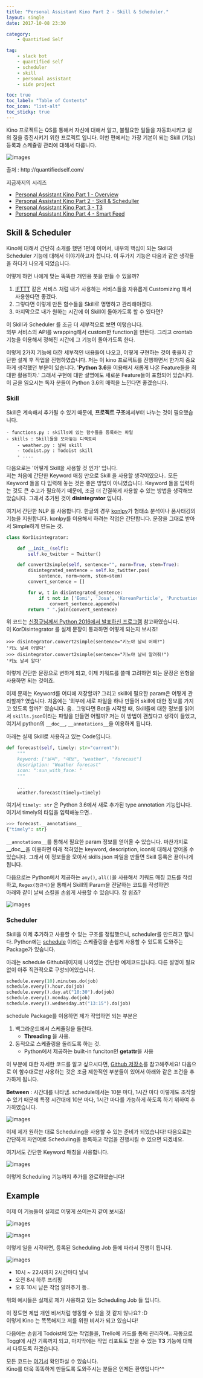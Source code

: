 ```yaml
---
title: "Personal Assistant Kino Part 2 - Skill & Scheduler."
layout: single
date: 2017-10-08 23:30

category: 
    - Quantified Self

tag:
    - slack bot
    - quantified self
    - scheduler
    - skill
    - personal assistant
    - side project

toc: true
toc_label: "Table of Contents"
toc_icon: "list-alt"
toc_sticky: true
---
```


Kino 프로젝트는 QS를 통해서 자신에 대해서 알고, 불필요한 일들을 자동화시키고 삶의 질을 증진시키기 위한 프로젝트 입니다.
이번 편에서는 가장 기본이 되는 Skill (기능) 등록과 스케쥴링 관리에 대해서 다룹니다.

![images](https://github.com/DongjunLee/BeAwesomeToday/raw/master/images/quantified_self_logo_2x.gif)
 <figcaption class="caption">출처 : http://quantifiedself.com/</figcaption>

지금까지의 시리즈

- [Personal Assistant Kino Part 1 - Overview](https://dongjunlee.github.io/quantified%20self/Personal_Assistant_Kino_Part_1_Overview/)
- [Personal Assistant Kino Part 2 - Skill & Scheduller](https://dongjunlee.github.io/quantified%20self/Personal_Assistant_Kino_Part_2_Skill_and_Scheduler/)
- [Personal Assistant Kino Part 3 - T3](https://dongjunlee.github.io/quantified%20self/Personal_Assistant_Kino_Part_3_T3/)
- [Personal Assistant Kino Part 4 - Smart Feed](https://dongjunlee.github.io/quantified%20self/Personal_Assistant_Kino_Part_4_Smart_Feed/)


## Skill & Scheduler

Kino에 대해서 간단히 소개를 했던 1편에 이어서, 내부의 핵심이 되는 Skill과 Scheduler 기능에 대해서 이야기하고자 합니다. 이 두가지 기능은 다음과 같은 생각들을 하다가 나오게 되었습니다.

어떻게 하면 나에게 맞는 똑똑한 개인용 봇을 만들 수 있을까?

1. [IFTTT](https://ifttt.com) 같은 서비스 처럼 내가 사용하는 서비스들을 자유롭게 Customizing 해서 사용한다면 좋겠다. 
2. 그렇다면 이렇게 만든 함수들을 Skill로 명명하고 관리해야겠다.
3. 마지막으로 내가 원하는 시간에 이 Skill이 돌아가도록 할 수 있다면?


이 Skill과 Scheduler 를 조금 더 세부적으로 보면 이렇습니다.   
외부 서비스의 API를 wrapping해서 custom한 function을 만든다. 그리고 crontab 기능을 이용해서 정해진 시간에 그 기능이 돌아가도록 한다.

이렇게 2가지 기능에 대한 세부적인 내용들이 나오고, 어떻게 구현하는 것이 좋을지 간단한 설계 후 작업을 진행하였습니다. 저는 이 kino 프로젝트를 진행하면서 한가지 중요하게 생각했던 부분이 있습니다. '**Python 3.6**을 이용해서 새롭게 나온 Feature들을 최대한 활용하자.' 그래서 구현에 대한 설명에도 새로운 Feature들이 포함되어 있습니다. 이 글을 읽으시는 독자 분들이 Python 3.6의 매력을 느낀다면 좋겠습니다.


### Skill

Skill은 계속해서 추가될 수 있기 때문에, **프로젝트 구조**에서부터 나누는 것이 필요했습니다.

```
- functions.py : skills에 있는 함수들을 등록하는 파일
- skills : Skill들을 모아놓는 디렉토리
	- weather.py : 날씨 skill
	- todoist.py : Todoist skill
	- ....
```

다음으로는 '어떻게 Skill을 사용할 것 인가' 입니다.  
저는 처음에 간단한 Keyword 매칭 만으로 Skill 을 사용할 생각이였으나.. 모든 Keyword 들을 다 입력해 놓는 것은 좋은 방법이 아니였습니다. Keyword 들을 입력하는 것도 큰 수고가 필요하기 때문에, 조금 더 간결하게 사용할 수 있는 방법을 생각해보았습니다. 그래서 추가된 것이 **disintegrator** 입니다.

여기서 간단한 NLP 를 사용합니다. 한글의 경우 [konlpy](https://github.com/konlpy/konlpy)가 형태소 분석이나 품사태깅의 기능을 지원합니다. konlpy를 이용해서 하려는 작업은 간단합니다. 문장을 그대로 받아서 Simple하게 만드는 것.

```python
class KorDisintegrator:

    def __init__(self):
        self.ko_twitter = Twitter()

    def convert2simple(self, sentence="", norm=True, stem=True):
        disintegrated_sentence = self.ko_twitter.pos(
            sentence, norm=norm, stem=stem)
        convert_sentence = []

        for w, t in disintegrated_sentence:
            if t not in ['Eomi', 'Josa', 'KoreanParticle', 'Punctuation']:
                convert_sentence.append(w)
        return " ".join(convert_sentence)
```

위 코드는 [신정규님께서 Python 2016에서 발표하신 프로그램](https://www.pycon.kr/2016apac/program/14) 참고하였습니다.  
이 KorDisintegrator 를 실제 문장이 통과하면 어떻게 되는지 보시죠!

```
>>> disintegrator.convert2simple(sentence="키노야 날씨 어때?")
'키노 날씨 어떻다'
>>> disintegrator.convert2simple(sentence="키노야 날씨 알려줘!")
'키노 날씨 알다'
```

이렇게 간단한 문장으로 변하게 되고, 이제 키워드를 쓸때 고려하면 되는 문장은 원형을 사용하면 되는 것이죠.

이제 문제는 Keyword를 어디에 저장할까? 그리고 skill에 필요한 param은 어떻게 관리할까? 였습니다.
처음에는 '외부에 새로 파일을 하나 만들어 skill에 대한 정보를 가지고 있도록 할까?' 였습니다. 음.. 그렇다면 Bot을 시작할 때, Skill들에 대한 정보를 읽어서 ```skills.json```이라는 파일을 만들면 어떨까? 저는 이 방법이 괜찮다고 생각이 들었고, 여기서 python의 ```__doc__```, ```__annotations__```을 이용하게 됩니다.

아래는 실제 Skill로 사용하고 있는 Code입니다.

```python
def forecast(self, timely: str="current"):
    """
    keyword: ["날씨", "예보", "weather", "forecast"]
    description: "Weather forecast"
    icon: ":sun_with_face: "
    """

    ...
    weather.forecast(timely=timely)
```

여기서 ```timely: str``` 은 Python 3.6에서 새로 추가된 type annotation 기능입니다.  
여기서 timely의 타입을 입력해놓으면..

```python
>>> forecast.__annotations__
{"timely": str}
```

```__annotations__```를 통해서 필요한 param 정보를 얻어올 수 있습니다. 마찬가지로 __doc__을 이용하면 아래 적혀있는 keyword, description, icon에 대해서 얻어올 수 있습니다. 그래서 이 정보들을 모아서 skills.json 파일을 만들면 Skill 등록은 끝이나게 됩니다.

다음으로는 Python에서 제공하는 ```any()```, ```all()```을 사용해서 키워드 매칭 코드를 작성하고,
```Regex(정규식)```을 통해서 Skill의 Param을 전달하는 코드를 작성하면!  
아래와 같이 날씨 스킬을 손쉽게 사용할 수 있습니다. 참 쉽죠?

![images](https://github.com/DongjunLee/BeAwesomeToday/blob/master/images/en/kino-skill-example-en1.png?raw=true)


### Scheduler

Skill을 이제 추가하고 사용할 수 있는 구조를 정립했으니, scheduler를 만드려고 합니다.
Python에는 [schedule](https://github.com/dbader/schedule) 이라는 스케쥴링을 손쉽게 사용할 수 있도록 도와주는 Package가 있습니다.

아래는 schedule Github페이지에 나와있는 간단한 예제코드입니다. 다른 설명이 필요없이 아주 직관적으로 구성되어있습니다.

```python
schedule.every(10).minutes.do(job)
schedule.every().hour.do(job)
schedule.every().day.at("10:30").do(job)
schedule.every().monday.do(job)
schedule.every().wednesday.at("13:15").do(job)
```

schedule Package를 이용하면 제가 작업하면 되는 부분은 

1. 백그라운드에서 스케쥴링을 돌린다.
	- **Threading** 을 사용.
2. 동적으로 스케쥴링을 돌리도록 하는 것. 
	- Python에서 제공하는 built-in funciton인 **getattr**을 사용

이 부분에 대한 자세한 코드를 알고 싶으시다면, [Github 저장소](https://github.com/DongjunLee/kino-bot)를 참고해주세요! 다음으로 이 함수대로만 사용하는 것은 조금 제한적인 부분들이 있어서 아래와 같은 조건을 추가하게 됩니다.

**Between** : 시간대를 나타냄. schedule에서는 10분 마다, 1시간 마다 이렇게도 조작할 수 있기 때문에 특정 시간대에 10분 마다, 1시간 마다를 가능하게 하도록 하기 위하여 추가하였습니다.

![images](https://github.com/DongjunLee/BeAwesomeToday/blob/master/images/ko/kino-read-between.png?raw=true)

이제 제가 원하는 대로 Scheduling을 사용할 수 있는 준비가 되었습니다!
다음으로는 간단하게 자연어로 Scheduling을 등록하고 작업을 진행시킬 수 있으면 되겠네요.

여기서도 간단한 Keyword 매칭을 사용합니다.

![images](https://github.com/DongjunLee/BeAwesomeToday/blob/master/images/ko/kino-create-by-ner.png?raw=true)

이렇게 Scheduling 기능까지 추가를 완료하였습니다!


## Example

이제 이 기능들이 실제로 어떻게 쓰이는지 같이 보시죠!

![images](https://github.com/DongjunLee/BeAwesomeToday/blob/master/images/ko/kino-create-job.png?raw=true)

![images](https://github.com/DongjunLee/BeAwesomeToday/blob/master/images/ko/kino-start-job.png?raw=true)

이렇게 일을 시작하면, 등록된 Scheduling Job 들에 따라서 진행이 됩니다.

![images](https://github.com/DongjunLee/BeAwesomeToday/blob/master/images/ko/kino-read-schedule.png?raw=true)

- 10시 ~ 22시까지 2시간마다 날씨
- 오전 8시 하루 프리핑
- 오후 10시 남은 작업 알려주기 등..

위의 예시들은 실제로 제가 사용하고 있는 Scheduling Job 들 입니다.

이 정도면 제법 개인 비서처럼 행동할 수 있을 것 같지 않나요? :D  
이렇게 Kino 는 똑똑해지고 저를 위한 비서가 되고 있습니다!

다음에는 손쉽게 Todoist에 있는 작업들을, Trello에 카드를 통해 관리하며.. 자동으로 Toggl에 시간 기록까지 되고, 마지막에는 작업 리포트도 받을 수 있는 **T3** 기능에 대해서 다루도록 하겠습니다. 

모든 코드는 [여기서](https://github.com/DongjunLee/kino-bot) 확인하실 수 있습니다.  
Kino를 더욱 똑똑하게 만들도록 도와주시는 분들은 언제든 환영입니다^^